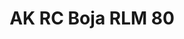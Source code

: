---
layout: product
title: "AK RC Boja RLM 80"
price: "330" 
desc: "Acrylic Laquer 10mL"
img_path: "/assets/img/RC284.jpg"
brand: "AK "
available: true
special_offer: false
new: false
soon: false
cat: "020000"
subcat: "020200"
subsubcat: "020201"
sifra: "RC284"
popular: true
---